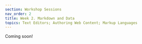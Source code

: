```yaml
---
section: Workshop Sessions
nav_order: 2
title: Week 2. Markdown and Data
topics: Text Editors; Authoring Web Content; Markup Languages
---
```

Coming soon!